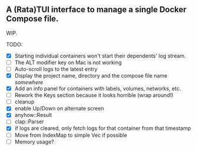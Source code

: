 ## A (Rata)TUI interface to manage a single Docker Compose file.

WIP.

TODO:
- [x] Starting individual containers won't start their dependents' log stream.
- [ ] The ALT modifier key on Mac is not working
- [ ] Auto-scroll logs to the latest entry
- [x] Display the project name, directory and the compose file name _somewhere_
- [x] Add an info panel for containers with labels, volumes, networks, etc.
- [ ] Rework the Keys section because it looks horrible (wrap around!)
- [ ] cleanup
- [x] enable Up/Down on alternate screen
- [x] anyhow::Result
- [ ] clap::Parser
- [x] if logs are cleared, only fetch logs for that container from that timestamp
- [ ] Move from IndexMap to simple Vec if possible
- [ ] Memory usage?
